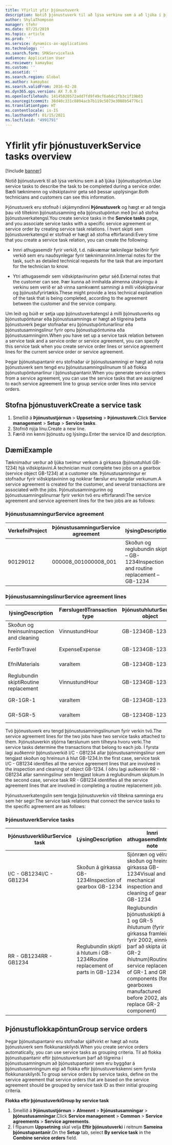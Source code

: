 ```yaml
---
title: Yfirlit yfir þjónustuverk
description: Notið þjónustuverk til að lýsa verkinu sem á að ljúka í þjónustupöntun. Bæði tæknimenn og viðskiptavinir geta séð þessar upplýsingar.
author: ShylaThompson
manager: tfehr
ms.date: 07/25/2019
ms.topic: article
ms.prod: ''
ms.service: dynamics-ax-applications
ms.technology: ''
ms.search.form: SMAServiceTask
audience: Application User
ms.reviewer: kamaybac
ms.custom: ''
ms.assetid: ''
ms.search.region: Global
ms.author: kamaybac
ms.search.validFrom: 2016-02-28
ms.dyn365.ops.version: AX 7.0.0
ms.openlocfilehash: 14145020572add7fd9f49cf6a6dc2fb3c1f19b03
ms.sourcegitcommit: 38d40c331c8894acb7b119c5073e3088b54776c1
ms.translationtype: HT
ms.contentlocale: is-IS
ms.lasthandoff: 01/15/2021
ms.locfileid: "4991791"
---
```

# <a name="service-tasks-overview"></a><span data-ttu-id="913f5-104">Yfirlit yfir þjónustuverk</span><span class="sxs-lookup"><span data-stu-id="913f5-104">Service tasks overview</span></span>

[!include [banner](../includes/banner.md)]

<span data-ttu-id="913f5-105">Notið þjónustuverk til að lýsa verkinu sem á að ljúka í þjónustupöntun.</span><span class="sxs-lookup"><span data-stu-id="913f5-105">Use service tasks to describe the task to be completed during a service order.</span></span>
<span data-ttu-id="913f5-106">Bæði tæknimenn og viðskiptavinir geta séð þessar upplýsingar.</span><span class="sxs-lookup"><span data-stu-id="913f5-106">Both technicians and customers can see this information.</span></span>

<span data-ttu-id="913f5-107">Þjónustuverk eru stofnuð í skjámyndinni **Þjónustuverk** og hægt er að tengja þau við tiltekinn þjónustusamning eða þjónustupöntun með því að stofna þjónustuverkatengsl.</span><span class="sxs-lookup"><span data-stu-id="913f5-107">You create service tasks in the **Service tasks** page, and you associate service tasks with a specific service agreement or service order by creating service task relations.</span></span> <span data-ttu-id="913f5-108">Í hvert skipti sem þjónustuverkatengsl er stofnað er hægt að stofna eftirfarandi:</span><span class="sxs-lookup"><span data-stu-id="913f5-108">Every time that you create a service task relation, you can create the following:</span></span>

-  <span data-ttu-id="913f5-109">Innri athugasemdir fyrir verkið, t.d. nákvæmar tæknilegar beiðnir fyrir verkið sem eru nauðsynlegar fyrir tæknimanninn.</span><span class="sxs-lookup"><span data-stu-id="913f5-109">Internal notes for the task, such as detailed technical requests for the task that are important for the technician to know.</span></span>

-  <span data-ttu-id="913f5-110">Ytri athugasemdir sem viðskiptavinurinn getur séð.</span><span class="sxs-lookup"><span data-stu-id="913f5-110">External notes that the customer can see.</span></span> <span data-ttu-id="913f5-111">Þær kunna að innihalda almenna útskýringu á verkinu sem verið er að vinna samkvæmt samningi á milli viðskiptavinar og þjónustufyrirtækis.</span><span class="sxs-lookup"><span data-stu-id="913f5-111">These might provide a less technical explanation of the task that is being completed, according to the agreement between the customer and the service company.</span></span>

<span data-ttu-id="913f5-112">Um leið og búið er setja upp þjónustuverkatengsl á milli þjónustuverks og þjónustupöntunar eða þjónustusamnings er hægt að tilgreina þetta þjónustuverk þegar stofnaðar eru þjónustupöntunarlínur eða þjónustusamningslínur fyrir opnu þjónustupöntunina eða þjónustusamninginn.</span><span class="sxs-lookup"><span data-stu-id="913f5-112">When you have set up a service task relation between a service task and a service order or service agreement, you can specify this service task when you create service order lines or service agreement lines for the current service order or service agreement.</span></span>

<span data-ttu-id="913f5-113">Þegar þjónustupantanir eru stofnaðar úr þjónustusamningi er hægt að nota þjónustuverk sem tengd eru þjónustusamningslínunum til að flokka þjónustupöntunarlínur í þjónustupantanir.</span><span class="sxs-lookup"><span data-stu-id="913f5-113">When you generate service orders from a service agreement, you can use the service tasks that are assigned to each service agreement line to group service order lines into service orders.</span></span>

## <a name="create-a-service-task"></a><span data-ttu-id="913f5-114">Stofna þjónustuverk</span><span class="sxs-lookup"><span data-stu-id="913f5-114">Create a service task</span></span>

1. <span data-ttu-id="913f5-115">Smellið á **Þjónustustjórnun** \> **Uppsetning** \> **Þjónustuverk**.</span><span class="sxs-lookup"><span data-stu-id="913f5-115">Click **Service management** \> **Setup** \> **Service tasks**.</span></span>
2. <span data-ttu-id="913f5-116">Stofnið nýja línu.</span><span class="sxs-lookup"><span data-stu-id="913f5-116">Create a new line.</span></span>
3. <span data-ttu-id="913f5-117">Færið inn kenni þjónustu og lýsingu.</span><span class="sxs-lookup"><span data-stu-id="913f5-117">Enter the service ID and description.</span></span>

## <a name="example"></a><span data-ttu-id="913f5-118">Dæmi</span><span class="sxs-lookup"><span data-stu-id="913f5-118">Example</span></span>

<span data-ttu-id="913f5-119">Tæknimaður verður að ljúka tveimur verkum á gírkassa (þjónustuhluti GB-1234) hjá viðskiptavini.</span><span class="sxs-lookup"><span data-stu-id="913f5-119">A technician must complete two jobs on a gearbox (service object GB-1234) at a customer site.</span></span> <span data-ttu-id="913f5-120">Þjónustusamningur er stofnaður fyrir viðskiptavininn og nokkrar færslur eru tengdar verkunum.</span><span class="sxs-lookup"><span data-stu-id="913f5-120">A service agreement is created for the customer, and several transactions are associated with the jobs.</span></span> <span data-ttu-id="913f5-121">Þjónustusamningurinn og þjónustusamningslínurnar fyrir verkin tvö eru eftirfarandi:</span><span class="sxs-lookup"><span data-stu-id="913f5-121">The service agreement and service agreement lines for the two jobs are as follows:</span></span>

### <a name="service-agreement"></a><span data-ttu-id="913f5-122">Þjónustusamningur</span><span class="sxs-lookup"><span data-stu-id="913f5-122">Service agreement</span></span>

| <span data-ttu-id="913f5-123">Verkefni</span><span class="sxs-lookup"><span data-stu-id="913f5-123">Project</span></span> | <span data-ttu-id="913f5-124">Þjónustusamningur</span><span class="sxs-lookup"><span data-stu-id="913f5-124">Service agreement</span></span> | <span data-ttu-id="913f5-125">lýsing</span><span class="sxs-lookup"><span data-stu-id="913f5-125">Description</span></span>                                  | <span data-ttu-id="913f5-126">Hópur</span><span class="sxs-lookup"><span data-stu-id="913f5-126">Group</span></span>   |
|---------|-------------------|----------------------------------------------|---------|
| <span data-ttu-id="913f5-127">9012</span><span class="sxs-lookup"><span data-stu-id="913f5-127">9012</span></span>    | <span data-ttu-id="913f5-128">000008\_001</span><span class="sxs-lookup"><span data-stu-id="913f5-128">000008\_001</span></span>       | <span data-ttu-id="913f5-129">Skoðun og reglubundin skipti – GB-1234</span><span class="sxs-lookup"><span data-stu-id="913f5-129">Inspection and routine replacement – GB-1234</span></span> | <span data-ttu-id="913f5-130">Bónusgreiðsla</span><span class="sxs-lookup"><span data-stu-id="913f5-130">Premium</span></span> |

### <a name="service-agreement-lines"></a><span data-ttu-id="913f5-131">Þjónustusamningslínur</span><span class="sxs-lookup"><span data-stu-id="913f5-131">Service agreement lines</span></span>

| <span data-ttu-id="913f5-132">lýsing</span><span class="sxs-lookup"><span data-stu-id="913f5-132">Description</span></span>             | <span data-ttu-id="913f5-133">Færslugerð</span><span class="sxs-lookup"><span data-stu-id="913f5-133">Transaction type</span></span> | <span data-ttu-id="913f5-134">Þjónustuhlutur</span><span class="sxs-lookup"><span data-stu-id="913f5-134">Service object</span></span> | <span data-ttu-id="913f5-135">Þjónustuverk</span><span class="sxs-lookup"><span data-stu-id="913f5-135">Service task</span></span> |
|-------------------------|------------------|----------------|--------------|
| <span data-ttu-id="913f5-136">Skoðun og hreinsun</span><span class="sxs-lookup"><span data-stu-id="913f5-136">Inspection and cleaning</span></span> | <span data-ttu-id="913f5-137">Vinnustund</span><span class="sxs-lookup"><span data-stu-id="913f5-137">Hour</span></span>             | <span data-ttu-id="913f5-138">GB-1234</span><span class="sxs-lookup"><span data-stu-id="913f5-138">GB-1234</span></span>        | <span data-ttu-id="913f5-139">I/C - GB1234</span><span class="sxs-lookup"><span data-stu-id="913f5-139">I/C - GB1234</span></span> |
| <span data-ttu-id="913f5-140">Ferðir</span><span class="sxs-lookup"><span data-stu-id="913f5-140">Travel</span></span>                  | <span data-ttu-id="913f5-141">Expense</span><span class="sxs-lookup"><span data-stu-id="913f5-141">Expense</span></span>          | <span data-ttu-id="913f5-142">GB-1234</span><span class="sxs-lookup"><span data-stu-id="913f5-142">GB-1234</span></span>        | <span data-ttu-id="913f5-143">I/C - GB1234</span><span class="sxs-lookup"><span data-stu-id="913f5-143">I/C - GB1234</span></span> |
| <span data-ttu-id="913f5-144">Efni</span><span class="sxs-lookup"><span data-stu-id="913f5-144">Materials</span></span>               | <span data-ttu-id="913f5-145">vara</span><span class="sxs-lookup"><span data-stu-id="913f5-145">Item</span></span>             | <span data-ttu-id="913f5-146">GB-1234</span><span class="sxs-lookup"><span data-stu-id="913f5-146">GB-1234</span></span>        | <span data-ttu-id="913f5-147">I/C - GB1234</span><span class="sxs-lookup"><span data-stu-id="913f5-147">I/C - GB1234</span></span> |
| <span data-ttu-id="913f5-148">Reglubundin skipti</span><span class="sxs-lookup"><span data-stu-id="913f5-148">Routine replacement</span></span>     | <span data-ttu-id="913f5-149">Vinnustund</span><span class="sxs-lookup"><span data-stu-id="913f5-149">Hour</span></span>             | <span data-ttu-id="913f5-150">GB-1234</span><span class="sxs-lookup"><span data-stu-id="913f5-150">GB-1234</span></span>        | <span data-ttu-id="913f5-151">RR - GB1234</span><span class="sxs-lookup"><span data-stu-id="913f5-151">RR - GB1234</span></span>  |
| <span data-ttu-id="913f5-152">GR-1</span><span class="sxs-lookup"><span data-stu-id="913f5-152">GR-1</span></span>                    | <span data-ttu-id="913f5-153">vara</span><span class="sxs-lookup"><span data-stu-id="913f5-153">Item</span></span>             | <span data-ttu-id="913f5-154">GB-1234</span><span class="sxs-lookup"><span data-stu-id="913f5-154">GB-1234</span></span>        | <span data-ttu-id="913f5-155">RR - GB1234</span><span class="sxs-lookup"><span data-stu-id="913f5-155">RR - GB1234</span></span>  |
| <span data-ttu-id="913f5-156">GR-5</span><span class="sxs-lookup"><span data-stu-id="913f5-156">GR-5</span></span>                    | <span data-ttu-id="913f5-157">vara</span><span class="sxs-lookup"><span data-stu-id="913f5-157">Item</span></span>             | <span data-ttu-id="913f5-158">GB-1234</span><span class="sxs-lookup"><span data-stu-id="913f5-158">GB-1234</span></span>        | <span data-ttu-id="913f5-159">RR - GB1234</span><span class="sxs-lookup"><span data-stu-id="913f5-159">RR - GB1234</span></span>  |

<span data-ttu-id="913f5-160">Tvö þjónustuverk eru tengd þjónustusamningslínunum fyrir verkin tvö.</span><span class="sxs-lookup"><span data-stu-id="913f5-160">The service agreement lines for the two jobs have two service tasks attached to them.</span></span> <span data-ttu-id="913f5-161">Þjónustuverkin stjórna færslunum sem tilheyra hvoru verki.</span><span class="sxs-lookup"><span data-stu-id="913f5-161">The service tasks determine the transactions that belong to each job.</span></span> <span data-ttu-id="913f5-162">Í fyrsta lagi auðkennir þjónustuverkið I/C - GB1234 allar þjónustusamningslínur sem tengjast skoðun og hreinsun á hlut GB-1234.</span><span class="sxs-lookup"><span data-stu-id="913f5-162">In the first case, service task I/C - GB1234 identifies all the service agreement lines that are involved in the inspection and cleaning of object GB-1234.</span></span> <span data-ttu-id="913f5-163">Í öðru lagi auðkennir RR - GB1234 allar samningslínur sem tengjast lokum á reglubundnum skiptum.</span><span class="sxs-lookup"><span data-stu-id="913f5-163">In the second case, service task RR - GB1234 identifies all the service agreement lines that are involved in completing a routine replacement job.</span></span>

<span data-ttu-id="913f5-164">Þjónustuverkatengslin sem tengja þjónustuverkin við tiltekna samninga eru sem hér segir:</span><span class="sxs-lookup"><span data-stu-id="913f5-164">The service task relations that connect the service tasks to the specific agreement are as follows:</span></span>

### <a name="service-tasks"></a><span data-ttu-id="913f5-165">Þjónustuverk</span><span class="sxs-lookup"><span data-stu-id="913f5-165">Service tasks</span></span>

| <span data-ttu-id="913f5-166">Þjónustuverkliður</span><span class="sxs-lookup"><span data-stu-id="913f5-166">Service task</span></span> | <span data-ttu-id="913f5-167">Lýsing</span><span class="sxs-lookup"><span data-stu-id="913f5-167">Description</span></span>                             | <span data-ttu-id="913f5-168">Innri athugasemd</span><span class="sxs-lookup"><span data-stu-id="913f5-168">Internal note</span></span>                                                                                                                 | <span data-ttu-id="913f5-169">Ytri athugasemd</span><span class="sxs-lookup"><span data-stu-id="913f5-169">External note</span></span>                 |
|--------------|-----------------------------------------|-------------------------------------------------------------------------------------------------------------------------------|-------------------------------|
| <span data-ttu-id="913f5-170">I/C - GB1234</span><span class="sxs-lookup"><span data-stu-id="913f5-170">I/C - GB1234</span></span> | <span data-ttu-id="913f5-171">Skoðun á gírkassa GB-1234</span><span class="sxs-lookup"><span data-stu-id="913f5-171">Inspection of gearbox GB-1234</span></span>           | <span data-ttu-id="913f5-172">Sjónræn og vélræn skoðun og hreinsun gírkassa GB-1234</span><span class="sxs-lookup"><span data-stu-id="913f5-172">Visual and mechanical inspection and cleaning of gearbox GB-1234</span></span>                                                              | <span data-ttu-id="913f5-173">Reglubundin skoðun á gírkassa</span><span class="sxs-lookup"><span data-stu-id="913f5-173">Routine inspection of gearbox</span></span> |
| <span data-ttu-id="913f5-174">RR - GB1234</span><span class="sxs-lookup"><span data-stu-id="913f5-174">RR - GB1234</span></span>  | <span data-ttu-id="913f5-175">Reglubundin skipti á hlutum í GB-1234</span><span class="sxs-lookup"><span data-stu-id="913f5-175">Routine replacement of parts in GB-1234</span></span> | <span data-ttu-id="913f5-176">Reglubundin þjónustuskipti á GR-1 og GR-5 íhlutunum (fyrir gírkassa framleidda fyrir 2002, einnig þarf að skipta út GR-2 íhlutnum)</span><span class="sxs-lookup"><span data-stu-id="913f5-176">Routine service replacement of GR-1 and GR-5 components (for gearboxes manufactured before 2002, also replace GR-2 component)</span></span> | <span data-ttu-id="913f5-177">Reglubundin skipti á hlutum</span><span class="sxs-lookup"><span data-stu-id="913f5-177">Routine replacement of parts</span></span>  |

## <a name="group-service-orders"></a><span data-ttu-id="913f5-178">Þjónustuflokkapöntun</span><span class="sxs-lookup"><span data-stu-id="913f5-178">Group service orders</span></span>

<span data-ttu-id="913f5-179">Þegar þjónustupantanir eru stofnaðar sjálfvirkt er hægt að nota þjónustuverk sem flokkunarskilyrði.</span><span class="sxs-lookup"><span data-stu-id="913f5-179">When you create service orders automatically, you can use service tasks as grouping criteria.</span></span> <span data-ttu-id="913f5-180">Til að flokka þjónustupantanir eftir þjónustuverkum þarf að tilgreina í þjónustusamningnum að þjónustupantanir sem eru byggðar á þjónustusamningnum eigi að flokka eftir þjónustuverkskenni sem fyrsta flokkunarskilyrði.</span><span class="sxs-lookup"><span data-stu-id="913f5-180">To group service orders by service tasks, define on the service agreement that service orders that are based on the service agreement should be grouped by service task ID as their initial grouping criteria.</span></span>

<span data-ttu-id="913f5-181">**Flokka eftir þjónustuverki**</span><span class="sxs-lookup"><span data-stu-id="913f5-181">**Group by service task**</span></span>

1. <span data-ttu-id="913f5-182">Smellið á **Þjónustustjórnun** \> **Almennt** \> **Þjónustusamningar** \> **þjónustusamningar**.</span><span class="sxs-lookup"><span data-stu-id="913f5-182">Click **Service management** \> **Common** \> **Service agreements** \> **Service agreements**.</span></span>
2. <span data-ttu-id="913f5-183">Í flipanum **Uppsetning** skal velja **Eftir þjónustuverki** í reitnum **Sameina þjónustupantanir**.</span><span class="sxs-lookup"><span data-stu-id="913f5-183">On the **Setup** tab, select **By service task** in the **Combine service orders** field.</span></span>


